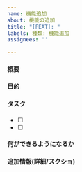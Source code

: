 ```yaml
---
name: 機能追加
about: 機能の追加
title: "[FEAT]: "
labels: 種類: 機能追加
assignees: ''

---
```


#### 概要



#### 目的


#### タスク

- [ ]
- [ ]

#### 何ができるようになるか



#### 追加情報(詳細/スクショ)

